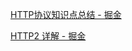 [HTTP协议知识点总结 - 掘金](https://juejin.cn/post/6844903623671955463)

[HTTP2 详解 - 掘金](https://juejin.cn/post/6844903667569541133)

